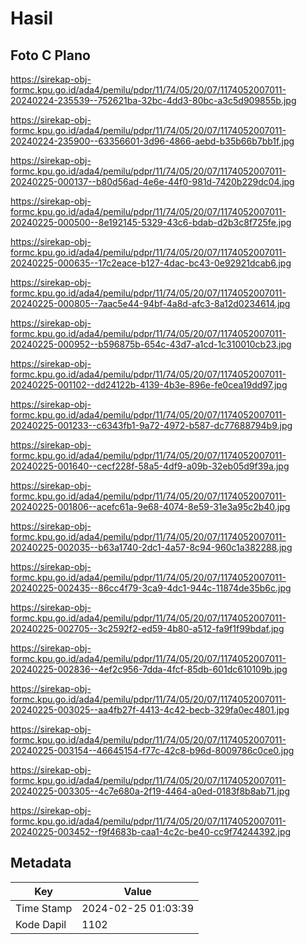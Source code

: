 # Hasil

## Foto C Plano

https://sirekap-obj-formc.kpu.go.id/ada4/pemilu/pdpr/11/74/05/20/07/1174052007011-20240224-235539--752621ba-32bc-4dd3-80bc-a3c5d909855b.jpg

https://sirekap-obj-formc.kpu.go.id/ada4/pemilu/pdpr/11/74/05/20/07/1174052007011-20240224-235900--63356601-3d96-4866-aebd-b35b66b7bb1f.jpg

https://sirekap-obj-formc.kpu.go.id/ada4/pemilu/pdpr/11/74/05/20/07/1174052007011-20240225-000137--b80d56ad-4e6e-44f0-981d-7420b229dc04.jpg

https://sirekap-obj-formc.kpu.go.id/ada4/pemilu/pdpr/11/74/05/20/07/1174052007011-20240225-000500--8e192145-5329-43c6-bdab-d2b3c8f725fe.jpg

https://sirekap-obj-formc.kpu.go.id/ada4/pemilu/pdpr/11/74/05/20/07/1174052007011-20240225-000635--17c2eace-b127-4dac-bc43-0e92921dcab6.jpg

https://sirekap-obj-formc.kpu.go.id/ada4/pemilu/pdpr/11/74/05/20/07/1174052007011-20240225-000805--7aac5e44-94bf-4a8d-afc3-8a12d0234614.jpg

https://sirekap-obj-formc.kpu.go.id/ada4/pemilu/pdpr/11/74/05/20/07/1174052007011-20240225-000952--b596875b-654c-43d7-a1cd-1c310010cb23.jpg

https://sirekap-obj-formc.kpu.go.id/ada4/pemilu/pdpr/11/74/05/20/07/1174052007011-20240225-001102--dd24122b-4139-4b3e-896e-fe0cea19dd97.jpg

https://sirekap-obj-formc.kpu.go.id/ada4/pemilu/pdpr/11/74/05/20/07/1174052007011-20240225-001233--c6343fb1-9a72-4972-b587-dc77688794b9.jpg

https://sirekap-obj-formc.kpu.go.id/ada4/pemilu/pdpr/11/74/05/20/07/1174052007011-20240225-001640--cecf228f-58a5-4df9-a09b-32eb05d9f39a.jpg

https://sirekap-obj-formc.kpu.go.id/ada4/pemilu/pdpr/11/74/05/20/07/1174052007011-20240225-001806--acefc61a-9e68-4074-8e59-31e3a95c2b40.jpg

https://sirekap-obj-formc.kpu.go.id/ada4/pemilu/pdpr/11/74/05/20/07/1174052007011-20240225-002035--b63a1740-2dc1-4a57-8c94-960c1a382288.jpg

https://sirekap-obj-formc.kpu.go.id/ada4/pemilu/pdpr/11/74/05/20/07/1174052007011-20240225-002435--86cc4f79-3ca9-4dc1-944c-11874de35b6c.jpg

https://sirekap-obj-formc.kpu.go.id/ada4/pemilu/pdpr/11/74/05/20/07/1174052007011-20240225-002705--3c2592f2-ed59-4b80-a512-fa9f1f99bdaf.jpg

https://sirekap-obj-formc.kpu.go.id/ada4/pemilu/pdpr/11/74/05/20/07/1174052007011-20240225-002836--4ef2c956-7dda-4fcf-85db-601dc610109b.jpg

https://sirekap-obj-formc.kpu.go.id/ada4/pemilu/pdpr/11/74/05/20/07/1174052007011-20240225-003025--aa4fb27f-4413-4c42-becb-329fa0ec4801.jpg

https://sirekap-obj-formc.kpu.go.id/ada4/pemilu/pdpr/11/74/05/20/07/1174052007011-20240225-003154--46645154-f77c-42c8-b96d-8009786c0ce0.jpg

https://sirekap-obj-formc.kpu.go.id/ada4/pemilu/pdpr/11/74/05/20/07/1174052007011-20240225-003305--4c7e680a-2f19-4464-a0ed-0183f8b8ab71.jpg

https://sirekap-obj-formc.kpu.go.id/ada4/pemilu/pdpr/11/74/05/20/07/1174052007011-20240225-003452--f9f4683b-caa1-4c2c-be40-cc9f74244392.jpg


## Metadata

| Key        | Value               |
| ---------- | ------------------- |
| Time Stamp | 2024-02-25 01:03:39 |
| Kode Dapil | 1102                |



